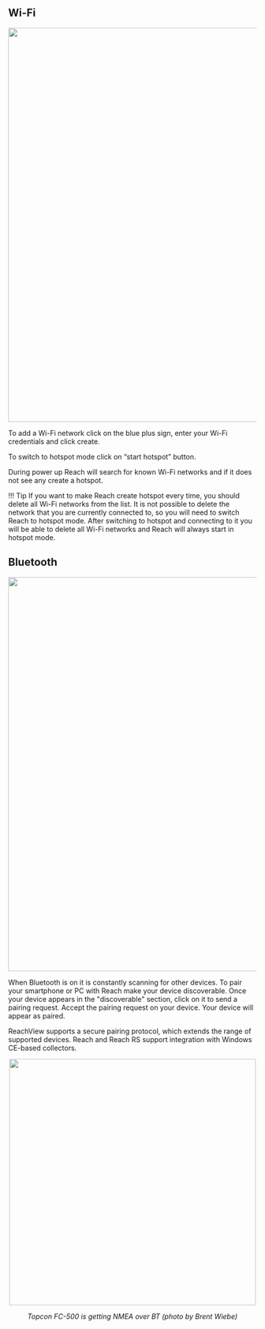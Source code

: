 ## Wi-Fi

<p style="text-align:center" ><img src="../img/reachview/connectivity/wifi.png" style="width: 800px;" /></p>

To add a Wi-Fi network click on the blue plus sign, enter your Wi-Fi credentials and click create. 

To switch to hotspot mode click on “start hotspot” button.

During power up Reach will search for known Wi-Fi networks and if it does not see any create a hotspot. 

!!! Tip
    If you want to make Reach create hotspot every time, you should delete all Wi-Fi networks from the list. It is not possible to delete the network that you are currently connected to, so you will  need to switch Reach to hotspot mode. After switching to hotspot and connecting to it you will be able to delete all Wi-Fi networks and Reach will always start in hotspot mode.



## Bluetooth

<p style="text-align:center" ><img src="../img/reachview/connectivity/bluetooth.png" style="width: 800px;" /></p>

When Bluetooth is on it is constantly scanning for other devices. To pair your smartphone or PC with Reach make your device discoverable. Once your device appears in the "discoverable" section, click on it to send a pairing request. Accept the pairing request on your device. Your device will appear as paired.

ReachView supports a secure pairing protocol, which extends the range of supported devices. Reach and Reach RS support integration with Windows CE-based collectors.

<p style="text-align:center" ><img src="../img/reachview/connectivity/reachrs-topcon.jpg" style="width: 500px;" /></p>
<p style="text-align:center" ><i>Topcon FC-500 is getting NMEA over BT (photo by Brent Wiebe)<i></p>
